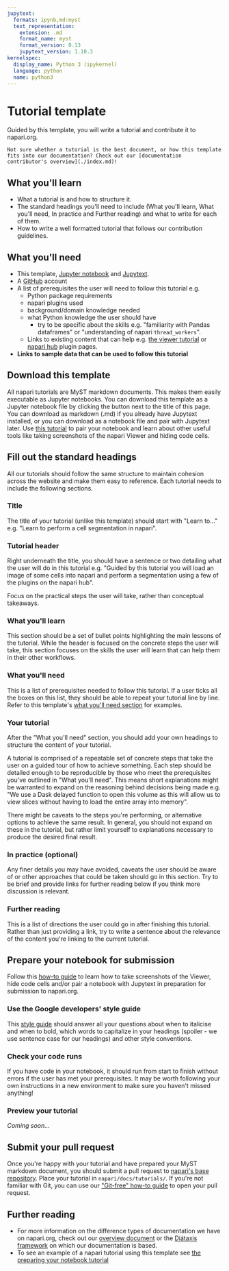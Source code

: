 ```yaml
---
jupytext:
  formats: ipynb,md:myst
  text_representation:
    extension: .md
    format_name: myst
    format_version: 0.13
    jupytext_version: 1.10.3
kernelspec:
  display_name: Python 3 (ipykernel)
  language: python
  name: python3
---
```


# Tutorial template

Guided by this template, you will write a tutorial and contribute it to napari.org. 

```{note}
Not sure whether a tutorial is the best document, or how this template fits into our documentation? Check out our [documentation contributor's overview](./index.md)!
```

## What you'll learn
- What a tutorial is and how to structure it.
- The standard headings you'll need to include (What you'll learn, What you'll need, In practice and Further reading) and what to write for each of them.
- How to write a well formatted tutorial that follows our contribution guidelines.

## What you'll need
- This template, [Jupyter notebook](https://jupyter.org/index.html) and [Jupytext](https://jupytext.readthedocs.io/en/latest/index.html).
- A [GitHub](https://github.com) account
- A list of prerequisites the user will need to follow this tutorial e.g.
    - Python package requirements
    - napari plugins used
    - background/domain knowledge needed
    - what Python knowledge the user should have
        - try to be specific about the skills e.g. "familiarity with Pandas dataframes" or "understanding of napari `thread_workers`".
    - Links to existing content that can help e.g. [the viewer tutorial](???) or [napari hub](https://www.napari-hub.org/) plugin pages.
- **Links to sample data that can be used to follow this tutorial**
    
## Download this template
All napari tutorials are MyST markdown documents. This makes them easily executable as Jupyter notebooks. 
You can download this template as a Jupyter notebook file by clicking the button next to the title of this page. 
You can download as markdown (.md) if you already have Jupytext installed, or you can download as a notebook file and pair with Jupytext later. 
Use [this tutorial](./prepare_notebook_tutorial.md) to pair your notebook and learn about other useful tools like taking screenshots of the napari Viewer and hiding code cells.

## Fill out the standard headings
All our tutorials should follow the same structure to maintain cohesion across the website and make them easy to reference. Each tutorial needs to include the following sections.

### Title
The title of your tutorial (unlike this template) should start with "Learn to..." e.g. "Learn to perform a cell segmentation in napari".

### Tutorial header
Right underneath the title, you should have a sentence or two detailing what the user will do in this tutorial e.g. "Guided by this tutorial you will load an image of some cells into napari and perform a segmentation using a few of the plugins on the napari hub". 

Focus on the practical steps the user will take, rather than conceptual takeaways.

### What you'll learn
This section should be a set of bullet points highlighting the main lessons of the tutorial. 
While the header is focused on the concrete steps the user will take, this section focuses on the skills the user will learn that can help them in their other workflows.

### What you'll need
This is a list of prerequisites needed to follow this tutorial.
If a user ticks all the boxes on this list, they should be able to repeat your tutorial line by line.
Refer to this template's [what you'll need section](#what-you-ll-need) for examples.

### Your tutorial
After the "What you'll need" section, you should add your own headings to structure the content of your tutorial.

A tutorial is comprised of a repeatable set of concrete steps that take the user on a guided tour of how to achieve something. 
Each step should be detailed enough to be reproducible by those who meet the prerequisites you've outlined in "What you'll need". 
This means short explanations might be warranted to expand on the reasoning behind decisions being made e.g. 
"We use a Dask delayed function to open this volume as this will allow us to view slices without having to load the entire array into memory".

There might be caveats to the steps you're performing, or alternative options to achieve the same result. 
In general, you should not expand on these in the tutorial, but rather limit yourself to explanations necessary to produce the desired final result.

### In practice (optional)
Any finer details you may have avoided, caveats the user should be aware of or other approaches that could be taken should go in this section. Try to be brief and provide links for further reading below if you think more discussion is relevant.

### Further reading
This is a list of directions the user could go in after finishing this tutorial. Rather than just providing a link, try to write a sentence about the relevance of the content you're linking to the current tutorial.

## Prepare your notebook for submission
Follow this [how-to guide](./prepare_notebook_tutorial.md) to learn how to take screenshots of the Viewer, hide code cells and/or pair a notebook with Jupytext in preparation for submission to napari.org.

### Use the Google developers' style guide
This [style guide](https://developers.google.com/style/) should answer all your questions about when to italicise and when to bold, which
words to capitalize in your headings (spoiler - we use sentence case for our headings) and other style conventions.

### Check your code runs
If you have code in your notebook, it should run from start to finish without errors if the user has met your prerequisites. 
It may be worth following your own instructions in a new environment to make sure you haven't missed anything!

### Preview your tutorial 

*Coming soon...*

## Submit your pull request
Once you're happy with your tutorial and have prepared your MyST markdown document, you should submit a pull request to [napari's base repository](https://github.com/napari/napari). 
Place your tutorial in `napari/docs/tutorials/`. If you're not familiar with Git, you can use our ["Git-free" how-to guide](./how_to_submit_pr_online) to open your pull request.

## Further reading
- For more information on the difference types of documentation we have on napari.org, check out our [overview document](???) or the [Diátaxis framework](https://diataxis.fr/) on which our documentation is based.
- To see an example of a napari tutorial using this template see [the preparing your notebook tutorial](./prepare_notebook_tutorial.md)

